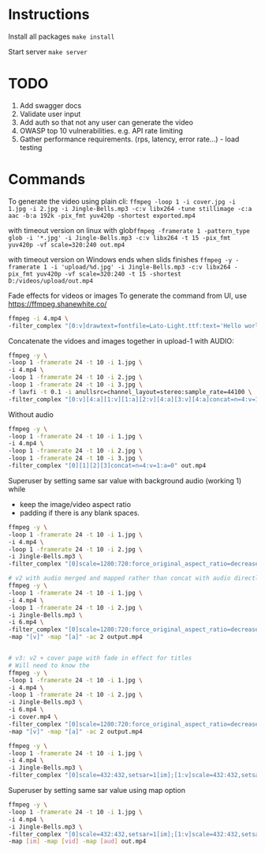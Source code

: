 # Instructions
Install all packages `make install`

Start server `make server`


# TODO
1. Add swagger docs
2. Validate user input
2. Add auth so that not any user can generate the video
3. OWASP top 10 vulnerabilities. e.g. API rate limiting
4. Gather performance requirements. (rps, latency, error rate...) - load testing

# Commands
To generate the video using plain cli: `ffmpeg -loop 1 -i cover.jpg -i 1.jpg -i 2.jpg -i Jingle-Bells.mp3 -c:v libx264 -tune stillimage -c:a aac -b:a 192k -pix_fmt yuv420p -shortest exported.mp4`

with timeout version on linux with glob`ffmpeg -framerate 1 -pattern_type glob -i '*.jpg' -i Jingle-Bells.mp3 -c:v libx264 -t 15 -pix_fmt yuv420p -vf scale=320:240 out.mp4`

with timeout version on Windows ends when slids finishes `ffmpeg -y -framerate 1 -i 'upload/%d.jpg' -i Jingle-Bells.mp3 -c:v libx264 -pix_fmt yuv420p -vf scale=320:240 -t 15 -shortest D:/videos/upload/out.mp4`

Fade effects for videos or images 
To generate the command from UI, use https://ffmpeg.shanewhite.co/
```bash
ffmpeg -i 4.mp4 \
-filter_complex "[0:v]drawtext=fontfile=Lato-Light.ttf:text='Hello world':fontsize=130:fontcolor=ffffff:alpha='if(lt(t,1),0,if(lt(t,2),(t-1)/1,if(lt(t,32),1,if(lt(t,33),(1-(t-32))/1,0))))':x=(w-text_w)/2:y=(h-text_h)/2" out.mp4
```


Concatenate the vidoes and images together in upload-1 with AUDIO:
```bash
ffmpeg -y \
-loop 1 -framerate 24 -t 10 -i 1.jpg \
-i 4.mp4 \
-loop 1 -framerate 24 -t 10 -i 2.jpg \
-loop 1 -framerate 24 -t 10 -i 3.jpg \
-f lavfi -t 0.1 -i anullsrc=channel_layout=stereo:sample_rate=44100 \
-filter_complex "[0:v][4:a][1:v][1:a][2:v][4:a][3:v][4:a]concat=n=4:v=1:a=1" out.mp4
```

Without audio
```bash
ffmpeg -y \
-loop 1 -framerate 24 -t 10 -i 1.jpg \
-i 4.mp4 \
-loop 1 -framerate 24 -t 10 -i 2.jpg \
-loop 1 -framerate 24 -t 10 -i 3.jpg \
-filter_complex "[0][1][2][3]concat=n=4:v=1:a=0" out.mp4
```

Superuser by setting same sar value with background audio (working 1)
while 
- keep the image/video aspect ratio 
- padding if there is any blank spaces.
```bash
ffmpeg -y \
-loop 1 -framerate 24 -t 10 -i 1.jpg \
-i 4.mp4 \
-loop 1 -framerate 24 -t 10 -i 2.jpg \
-i Jingle-Bells.mp3 \
-filter_complex "[0]scale=1280:720:force_original_aspect_ratio=decrease,pad=1280:720:(ow-iw)/2:(oh-ih)/2,setsar=1[im];[1:v]scale=1280:720:force_original_aspect_ratio=decrease,pad=1280:720:(ow-iw)/2:(oh-ih)/2,setsar=1[vid];[2]scale=1280:720:force_original_aspect_ratio=decrease,pad=1280:720:(ow-iw)/2:(oh-ih)/2,setsar=1[im1];[im][vid][im1]concat=n=3:v=1:a=0" -shortest out.mp4

# v2 with audio merged and mapped rather than concat with audio directly, adding 4.mp4
ffmpeg -y \
-loop 1 -framerate 24 -t 10 -i 1.jpg \
-i 4.mp4 \
-loop 1 -framerate 24 -t 10 -i 2.jpg \
-i Jingle-Bells.mp3 \
-i 6.mp4 \
-filter_complex "[0]scale=1280:720:force_original_aspect_ratio=decrease,pad=1280:720:(ow-iw)/2:(oh-ih)/2,setsar=1[im];[1:v]scale=1280:720:force_original_aspect_ratio=decrease,pad=1280:720:(ow-iw)/2:(oh-ih)/2,setsar=1[vid];[2:v]scale=1280:720:force_original_aspect_ratio=decrease,pad=1280:720:(ow-iw)/2:(oh-ih)/2,setsar=1[im1];[4:v]scale=1280:720:force_original_aspect_ratio=decrease,pad=1280:720:(ow-iw)/2:(oh-ih)/2,setsar=1[vid1];[im][vid][im1][vid1]concat=n=4:v=1:a=0[v];[3:a]amerge=inputs=1[a]" \
-map "[v]" -map "[a]" -ac 2 output.mp4


# v3: v2 + cover page with fade in effect for titles 
# Will need to know the 
ffmpeg -y \
-loop 1 -framerate 24 -t 10 -i 1.jpg \
-i 4.mp4 \
-loop 1 -framerate 24 -t 10 -i 2.jpg \
-i Jingle-Bells.mp3 \
-i 6.mp4 \
-i cover.mp4 \
-filter_complex "[0]scale=1280:720:force_original_aspect_ratio=decrease,pad=1280:720:(ow-iw)/2:(oh-ih)/2,setsar=1[im];[1:v]scale=1280:720:force_original_aspect_ratio=decrease,pad=1280:720:(ow-iw)/2:(oh-ih)/2,setsar=1[vid];[2:v]scale=1280:720:force_original_aspect_ratio=decrease,pad=1280:720:(ow-iw)/2:(oh-ih)/2,setsar=1[im1];[4:v]scale=1280:720:force_original_aspect_ratio=decrease,pad=1280:720:(ow-iw)/2:(oh-ih)/2,setsar=1[vid1];[5:v]scale=1280:720:force_original_aspect_ratio=decrease,pad=1280:720:(ow-iw)/2:(oh-ih)/2,setsar=1[cover];[cover][im][vid][im1][vid1]concat=n=5:v=1:a=0[v];[3:a]amerge=inputs=1[a]" \
-map "[v]" -map "[a]" -ac 2 output.mp4
```

```bash
ffmpeg -y \
-loop 1 -framerate 24 -t 10 -i 1.jpg \
-i 4.mp4 \
-i Jingle-Bells.mp3 \
-filter_complex "[0]scale=432:432,setsar=1[im];[1:v]scale=432:432,setsar=1[vid];[2:a]asplit=1[aud];[im][vid][aud]concat=n=3:v=1:a=2" out.mp4
```

Superuser by setting same sar value using map option
```bash
ffmpeg -y \
-loop 1 -framerate 24 -t 10 -i 1.jpg \
-i 4.mp4 \
-i Jingle-Bells.mp3 \
-filter_complex "[0]scale=432:432,setsar=1[im];[1:v]scale=432:432,setsar=1[vid];[2:a]asplit=1[aud]" \
-map [im] -map [vid] -map [aud] out.mp4
```


